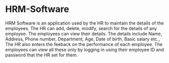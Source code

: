 # HRM-Software

HRM Software is an application used by the HR to maintain the details of the employees. The HR can add, delete, modify, search for the details of any employee. The employees can view their details. The details include Name, Address, Phone number, Department, Age, Date of birth, Basic salary etc., The HR also enters the feeback on the performance of each employee. The employees can view all these only by logging in using their employee ID and password that the HR set for them.
